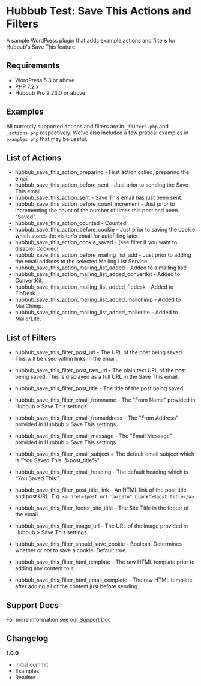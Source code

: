 # Hubbub Test: Save This Actions and Filters

A sample WordPress plugin that adds example actions and filters for Hubbub's Save This feature.

## Requirements

- WordPress 5.3 or above
- PHP 7.2.x
- Hubbub Pro 2.23.0 or above

## Examples

All currently supported actions and filters are in `_filters.php` and `_actions.php` respectively. We've also included a few pratical examples in `examples.php` that may be useful.

## List of Actions

- hubbub_save_this_action_preparing - First action called, preparing the email.
- hubbub_save_this_action_before_sent - Just prior to sending the Save This email.
- hubbub_save_this_action_sent - Save This email has just been sent.
- hubbub_save_this_action_before_count_increment - Just prior to incrementing the count of the number of times this post had been "Saved".
- hubbub_save_this_action_counted - Counted!
- hubbub_save_this_action_before_cookie - Just prior to saving the cookie which stores the visitor's email for autofilling later.
- hubbub_save_this_action_cookie_saved - (see filter if you want to disable) Cookied!
- hubbub_save_this_action_before_mailing_list_add - Just prior to adding the email address to the selected Mailing List Service.
- hubbub_save_this_action_mailing_list_added - Added to a mailing list!
- hubbub_save_this_action_mailing_list_added_convertkit - Added to ConvertKit.
- hubbub_save_this_action_mailing_list_added_flodesk - Added to FloDesk.
- hubbub_save_this_action_mailing_list_added_mailchimp - Added to MailChimp.
- hubbub_save_this_action_mailing_list_added_mailerlite - Added to MailerLite.

## List of Filters

- hubbub_save_this_filter_post_url - The URL of the post being saved. This will be used within links in the email.
- hubbub_save_this_filter_post_raw_url - The plain text URL of the post being saved. This is displayed as a full URL in the Save This email.
- hubbub_save_this_filter_post_title - The title of the post being saved.
- hubbub_save_this_filter_email_fromname - The "From Name" provided in Hubbub > Save This settings.
- hubbub_save_this_filter_email_fromaddress - The "From Address" provided in Hubbub > Save This settings.
- hubbub_save_this_filter_email_message - The "Email Message" provided in Hubbub > Save This settings.
- hubbub_save_this_filter_email_subject = The default email subject which is "You Saved This: %post_title%".
- hubbub_save_this_filter_email_heading - The default heading which is "You Saved This:".
- hubbub_save_this_filter_post_title_link - An HTML link of the post title and post URL. E.g. `<a href=$post_url target="_blank">$post_title</a>`
- hubbub_save_this_filter_footer_site_title - The Site Title in the footer of the email.
- hubbub_save_this_filter_image_url - The URL of the image provided in Hubbub > Save This settings.

- hubbub_save_this_filter_should_save_cookie - Boolean. Determines whether or not to save a cookie. Default true.

- hubbub_save_this_filter_html_template - The raw HTML template prior to adding any content to it.
- hubbub_save_this_filter_html_email_complete - The raw HTML template after adding all of the content just before sending.

## Support Docs

For more information [see our Support Doc](https://morehubbub.com/docs/save-this-filters/)

## Changelog

**1.0.0**
- Initial commit
- Examples
- Readme